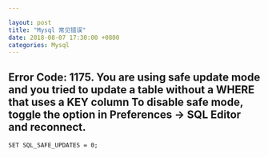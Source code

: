 ```yaml
---

layout: post 
title: "Mysql 常见错误" 
date: 2018-08-07 17:30:00 +0800
categories: Mysql
---
```


## Error Code: 1175. You are using safe update mode and you tried to update a table without a WHERE that uses a KEY column To disable safe mode, toggle the option in Preferences -> SQL Editor and reconnect.

```shell
SET SQL_SAFE_UPDATES = 0;

```
